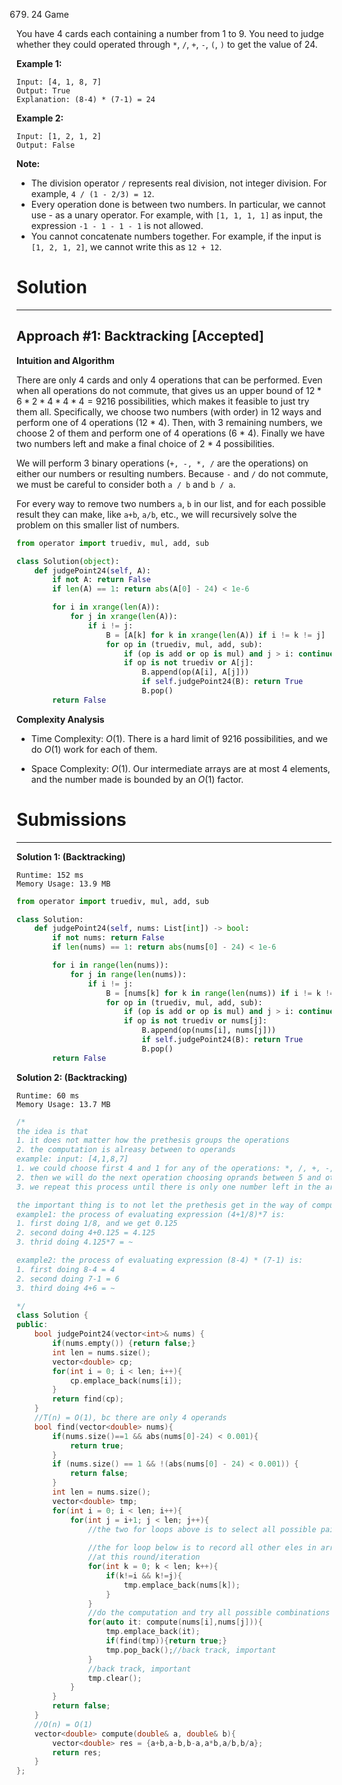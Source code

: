 679. 24 Game

You have 4 cards each containing a number from 1 to 9. You need to judge whether they could operated through `*`, `/`, `+`, `-`, `(`, `)` to get the value of 24.

**Example 1:**
```
Input: [4, 1, 8, 7]
Output: True
Explanation: (8-4) * (7-1) = 24
```

**Example 2:**
```
Input: [1, 2, 1, 2]
Output: False
```

**Note:**

* The division operator `/` represents real division, not integer division. For example, `4 / (1 - 2/3) = 12`.
* Every operation done is between two numbers. In particular, we cannot use - as a unary operator. For example, with `[1, 1, 1, 1]` as input, the expression `-1 - 1 - 1 - 1` is not allowed.
* You cannot concatenate numbers together. For example, if the input is `[1, 2, 1, 2]`, we cannot write this as `12 + 12`.

# Solution
---
## Approach #1: Backtracking [Accepted]
**Intuition and Algorithm**

There are only 4 cards and only 4 operations that can be performed. Even when all operations do not commute, that gives us an upper bound of $12 * 6 * 2 * 4 * 4 * 4 = 9216$ possibilities, which makes it feasible to just try them all. Specifically, we choose two numbers (with order) in 12 ways and perform one of 4 operations (12 * 4). Then, with 3 remaining numbers, we choose 2 of them and perform one of 4 operations (6 * 4). Finally we have two numbers left and make a final choice of 2 * 4 possibilities.

We will perform 3 binary operations (`+, -, *, /` are the operations) on either our numbers or resulting numbers. Because `-` and `/` do not commute, we must be careful to consider both `a / b` and `b / a`.

For every way to remove two numbers `a`, `b` in our list, and for each possible result they can make, like `a+b`, `a/b`, etc., we will recursively solve the problem on this smaller list of numbers.

```python
from operator import truediv, mul, add, sub

class Solution(object):
    def judgePoint24(self, A):
        if not A: return False
        if len(A) == 1: return abs(A[0] - 24) < 1e-6

        for i in xrange(len(A)):
            for j in xrange(len(A)):
                if i != j:
                    B = [A[k] for k in xrange(len(A)) if i != k != j]
                    for op in (truediv, mul, add, sub):
                        if (op is add or op is mul) and j > i: continue
                        if op is not truediv or A[j]:
                            B.append(op(A[i], A[j]))
                            if self.judgePoint24(B): return True
                            B.pop()
        return False
```

**Complexity Analysis**

* Time Complexity: $O(1)$. There is a hard limit of 9216 possibilities, and we do $O(1)$ work for each of them.

* Space Complexity: $O(1)$. Our intermediate arrays are at most 4 elements, and the number made is bounded by an $O(1)$ factor.

# Submissions
---
**Solution 1: (Backtracking)**
```
Runtime: 152 ms
Memory Usage: 13.9 MB
```
```python
from operator import truediv, mul, add, sub

class Solution:
    def judgePoint24(self, nums: List[int]) -> bool:
        if not nums: return False
        if len(nums) == 1: return abs(nums[0] - 24) < 1e-6

        for i in range(len(nums)):
            for j in range(len(nums)):
                if i != j:
                    B = [nums[k] for k in range(len(nums)) if i != k != j]
                    for op in (truediv, mul, add, sub):
                        if (op is add or op is mul) and j > i: continue
                        if op is not truediv or nums[j]:
                            B.append(op(nums[i], nums[j]))
                            if self.judgePoint24(B): return True
                            B.pop()
        return False
```

**Solution 2: (Backtracking)**
```
Runtime: 60 ms
Memory Usage: 13.7 MB
```
```c++
/*
the idea is that
1. it does not matter how the prethesis groups the operations
2. the computation is alreasy between to operands
example: input: [4,1,8,7]
1. we could choose first 4 and 1 for any of the operations: *, /, +, -, to get a number say 5 from addition operation
2. then we will do the next operation choosing oprands between 5 and other not used numbers in the input array
3. we repeat this process until there is only one number left in the array and that number is 24 or not.

the important thing is to not let the prethesis get in the way of computation
example1: the process of evaluating expression (4+1/8)*7 is:
1. first doing 1/8, and we get 0.125
2. second doing 4+0.125 = 4.125
3. thrid doing 4.125*7 = ~

example2: the process of evaluating expression (8-4) * (7-1) is:
1. first doing 8-4 = 4
2. second doing 7-1 = 6
3. third doing 4+6 = ~

*/
class Solution {
public:
    bool judgePoint24(vector<int>& nums) {
        if(nums.empty()) {return false;}
        int len = nums.size();
        vector<double> cp;
        for(int i = 0; i < len; i++){
            cp.emplace_back(nums[i]);
        }
        return find(cp);
    }
    //T(n) = O(1), bc there are only 4 operands
    bool find(vector<double> nums){
        if(nums.size()==1 && abs(nums[0]-24) < 0.001){
            return true;
        }
        if (nums.size() == 1 && !(abs(nums[0] - 24) < 0.001)) {
            return false;
        }        
        int len = nums.size();
        vector<double> tmp;
        for(int i = 0; i < len; i++){
            for(int j = i+1; j < len; j++){
                //the two for loops above is to select all possible pairs in the array
                
                //the for loop below is to record all other eles in array not participating in the computation
                //at this round/iteration
                for(int k = 0; k < len; k++){
                    if(k!=i && k!=j){
                        tmp.emplace_back(nums[k]);
                    }
                }
                //do the computation and try all possible combinations
                for(auto it: compute(nums[i],nums[j])){
                    tmp.emplace_back(it);
                    if(find(tmp)){return true;}
                    tmp.pop_back();//back track, important
                }
                //back track, important
                tmp.clear();
            }
        }
        return false;
    }
    //O(n) = O(1)
    vector<double> compute(double& a, double& b){
        vector<double> res = {a+b,a-b,b-a,a*b,a/b,b/a};
        return res;
    }
};
```